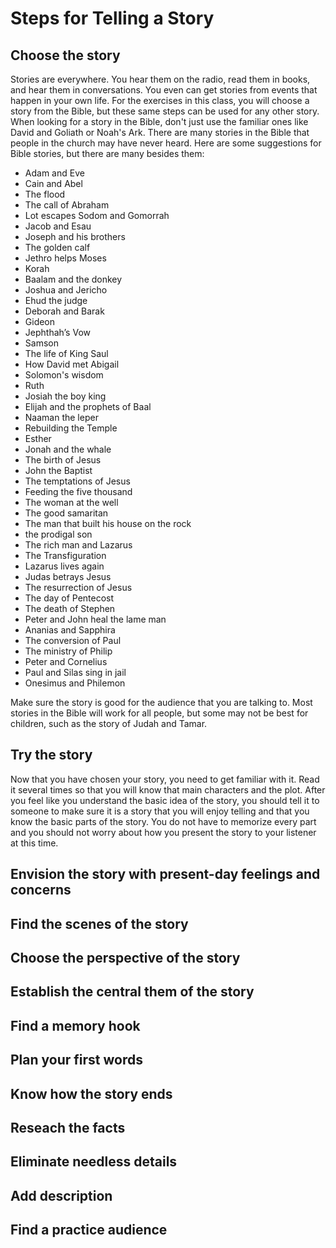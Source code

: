 # Steps for Telling a Story

## Choose the story

Stories are everywhere. You hear them on the radio, read them in books, and hear them in conversations. You even can get stories from events that happen in your own life. For the exercises in this class, you will choose a story from the Bible, but these same steps can be used for any other story. When looking for a story in the Bible, don't just use the familiar ones like David and Goliath or Noah's Ark. There are many stories in the Bible that people in the church may have never heard. Here are some suggestions for Bible stories, but there are many besides them:

* Adam and Eve
* Cain and Abel
* The flood
* The call of Abraham
* Lot escapes Sodom and Gomorrah
* Jacob and Esau
* Joseph and his brothers
* The golden calf
* Jethro helps Moses
* Korah
* Baalam and the donkey
* Joshua and Jericho
* Ehud the judge
* Deborah and Barak
* Gideon
* Jephthah’s Vow
* Samson
* The life of King Saul
* How David met Abigail
* Solomon's wisdom
* Ruth
* Josiah the boy king
* Elijah and the prophets of Baal
* Naaman the leper
* Rebuilding the Temple
* Esther
* Jonah and the whale
* The birth of Jesus
* John the Baptist
* The temptations of Jesus
* Feeding the five thousand
* The woman at the well
* The good samaritan
* The man that built his house on the rock
* the prodigal son
* The rich man and Lazarus
* The Transfiguration
* Lazarus lives again
* Judas betrays Jesus
* The resurrection of Jesus
* The day of Pentecost
* The death of Stephen
* Peter and John heal the lame man
* Ananias and Sapphira
* The conversion of Paul
* The ministry of Philip
* Peter and Cornelius
* Paul and Silas sing in jail
* Onesimus and Philemon

Make sure the story is good for the audience that you are talking to. Most stories in the Bible will work for all people, but some may not be best for children, such as the story of Judah and Tamar.

## Try the story

Now that you have chosen your story, you need to get familiar with it. Read it several times so that you will know that main characters and the plot. After you feel like you understand the basic idea of the story, you should tell it to someone to make sure it is a story that you will enjoy telling and that you know the basic parts of the story. You do not have to memorize every part and you should not worry about how you present the story to your listener at this time.

## Envision the story with present-day feelings and concerns



## Find the scenes of the story

## Choose the perspective of the story

## Establish the central them of the story

## Find a memory hook

## Plan your first words

## Know how the story ends

## Reseach the facts

## Eliminate needless details

## Add description

## Find a practice audience
